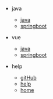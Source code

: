 - java
  - [java](java/)
  - [springboot](springboot/)


- vue
  - [java](java/)
  - [springboot](springboot/)


- help
  - [gitHub](https://github.com/taoGod/extraordinarywen)
  - [help](help/)
  - [home]()

  <!-- - [:us:, :uk:](/) -->
  <!-- - [:cn:](/zh-cn/) -->
  <!-- - [docsify 官网](https://docsify.js.org) -->
